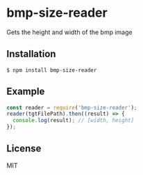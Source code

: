 # bmp-size-reader
Gets the height and width of the bmp image

## Installation
`$ npm install bmp-size-reader`

## Example
```JavaScript
const reader = require('bmp-size-reader');
reader(tgtFilePath).then((result) => {
  console.log(result); // [width, height]
});
```

## License
MIT